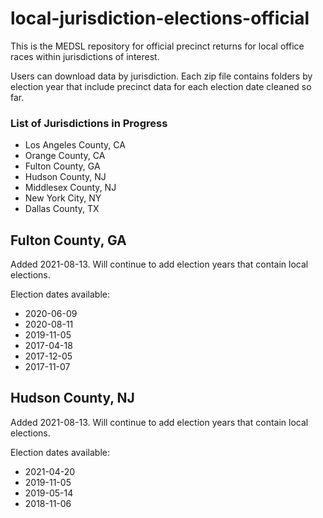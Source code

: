 # local-jurisdiction-elections-official

This is the MEDSL repository for official precinct returns for local office races within jurisdictions of interest.

Users can download data by jurisdiction. Each zip file contains folders by election year that include precinct data for each election date cleaned so far.

### List of Jurisdictions in Progress
* Los Angeles County, CA
* Orange County, CA
* Fulton County, GA
* Hudson County, NJ
* Middlesex County, NJ
* New York City, NY
* Dallas County, TX

## Fulton County, GA

Added 2021-08-13. Will continue to add election years that contain local elections.

Election dates available:
* 2020-06-09
* 2020-08-11
* 2019-11-05
* 2017-04-18
* 2017-12-05
* 2017-11-07

## Hudson County, NJ

Added 2021-08-13. Will continue to add election years that contain local elections.

Election dates available:
* 2021-04-20
* 2019-11-05
* 2019-05-14
* 2018-11-06